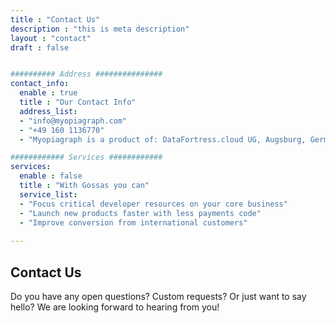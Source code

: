 ```yaml
---
title : "Contact Us"
description : "this is meta description"
layout : "contact"
draft : false


########## Address ###############
contact_info:
  enable : true
  title : "Our Contact Info"
  address_list:
  - "info@myopiagraph.com"
  - "+49 160 1136770"
  - "Myopiagraph is a product of: DataFortress.cloud UG, Augsburg, Germany"

############ Services ############
services:
  enable : false
  title : "With Gossas you can"
  service_list:
  - "Focus critical developer resources on your core business"
  - "Launch new products faster with less payments code"
  - "Improve conversion from international customers"
  
---
```


## Contact **Us**

Do you have any open questions? Custom requests? Or just want to say hello? We are looking forward to hearing from you!
